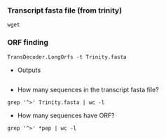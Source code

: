 ### Transcript fasta file (from trinity)

```{php}
wget 
```

### ORF finding

```{php}
TransDecoder.LongOrfs -t Trinity.fasta
```

* Outputs

```{php}

```

* How many sequences in the transcript fasta file?

```{php}
grep '^>' Trinity.fasta | wc -l
```

* How many sequences have ORF?

```{php}
grep '^>' *pep | wc -l
```


